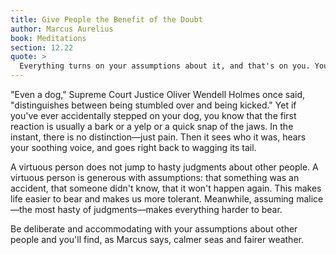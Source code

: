 ```yaml
---
title: Give People the Benefit of the Doubt
author: Marcus Aurelius
book: Meditations
section: 12.22
quote: >
  Everything turns on your assumptions about it, and that's on you. You can pluck out the hasty judgment at will, and like steering a ship around the point, you will find calm seas, fair weather and a safe port.
---
```


"Even a dog," Supreme Court Justice Oliver Wendell Holmes once said, "distinguishes between being stumbled over and being kicked." Yet if you've ever accidentally stepped on your dog, you know that the first reaction is usually a bark or a yelp or a quick snap of the jaws. In the instant, there is no distinction—just pain. Then it sees who it was, hears your soothing voice, and goes right back to wagging its tail.

A virtuous person does not jump to hasty judgments about other people. A virtuous person is generous with assumptions: that something was an accident, that someone didn't know, that it won't happen again. This makes life easier to bear and makes us more tolerant. Meanwhile, assuming malice—the most hasty of judgments—makes everything harder to bear.

Be deliberate and accommodating with your assumptions about other people and you'll find, as Marcus says, calmer seas and fairer weather.
